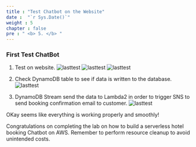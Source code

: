 ```yaml
---
title : "Test Chatbot on the Website"
date :  "`r Sys.Date()`" 
weight : 5 
chapter : false
pre : " <b> 5. </b> "
---
```


### First Test ChatBot
1. Test on website.
![lasttest](/images/5.fwd/lasttest-01.png)
![lasttest](/images/5.fwd/lasttest-02.png)
![lasttest](/images/5.fwd/lasttest-03.png)

2. Check DynamoDB table to see if data is written to the database.
![lasttest](/images/5.fwd/lasttest-04.png)

3. DynamoDB Stream send the data to Lambda2 in order to trigger SNS to send booking confirmation email to customer.
![lasttest](/images/5.fwd/lasttest-05.png)

OKay seems like everything is working properly and smoothly!

Congratulations on completing the lab on how to build a serverless hotel booking Chatbot on AWS. Remember to perform resource cleanup to avoid unintended costs.
